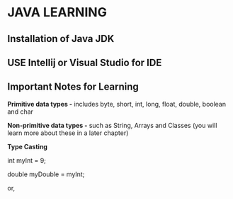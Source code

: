 # JAVA LEARNING

## Installation of Java JDK

## USE Intellij or Visual Studio for IDE


## Important Notes for Learning

**Primitive data types -** includes byte, short, int, long, float, double, boolean and char

**Non-primitive data types -** such as String, Arrays and Classes (you will learn more about these in a later chapter)

**Type Casting**

int myInt = 9;

double myDouble = myInt;

or,
